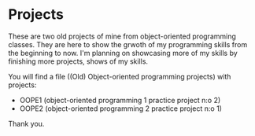 # Projects

These are two old projects of mine from object-oriented programming classes. They are here to show the grwoth of my programming skills from the beginning to now. I'm planning on showcasing more of my skills by finishing more projects, shows of my skills.

You will find a file ((Old) Object-oriented programming projects) with projects:
- OOPE1 (object-oriented programming 1 practice project n:o 2)
- OOPE2 (object-oriented programming 2 practice project n:o 1)

Thank you.
